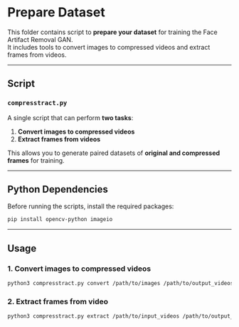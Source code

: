 # Prepare Dataset

This folder contains script to **prepare your dataset** for training the Face Artifact Removal GAN.  
It includes tools to convert images to compressed videos and extract frames from videos.

---

## Script

### `compresstract.py`

A single script that can perform **two tasks**:

1. **Convert images to compressed videos**
2. **Extract frames from videos**

This allows you to generate paired datasets of **original and compressed frames** for training.

---

## Python Dependencies

Before running the scripts, install the required packages:

```bash
pip install opencv-python imageio
```

---

## Usage

### 1. Convert images to compressed videos

```bash
python3 compresstract.py convert /path/to/images /path/to/output_videos --bitrate 500k --verbose
```

### 2. Extract frames from video

```bash
python3 compresstract.py extract /path/to/input_videos /path/to/output_frames --verbose
```
